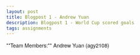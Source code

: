 ```yaml
---
layout: post
title: Blogpost 1 - Andrew Yuan
description: Blogpost 1 - World Cup scored goals
tags: assignments
---
```


<meta charset="utf-8">
<style>
	body {
	  font-family: "Helvetica Neue", Helvetica, Arial, sans-serif;
	  margin: auto;
	  position: relative;
	}
	
	text {
	  font: 10px sans-serif;
	}
	
	.axis path,
	.axis line {
	  fill: none;
	  stroke: #000;
	  shape-rendering: crispEdges;
	}
	
      #tooltip {
        position: absolute;
        width: 200px;
        height: auto;
        padding: 10px;
        background-color: white;
        -webkit-border-radius: 10px;
        -moz-border-radius: 10px;
        border-radius: 10px;
        -webkit-box-shadow: 4px 4px 10px rgba(0, 0, 0, 0.4);
        -moz-box-shadow: 4px 4px 10px rgba(0, 0, 0, 0.4);
        box-shadow: 4px 4px 10px rgba(0, 0, 0, 0.4);
        pointer-events: none;
      }

      #tooltip.hidden {
        display: none;
      }

      #tooltip p {
        margin: 0;
        font-family: sans-serif;
        font-size: 12px;
        line-height: 20px;
      }


</style>

<body>
**Team Members:** Andrew Yuan (agy2108)

<script src="http://d3js.org/d3.v3.min.js">
</script>
<p>
<p>
<br>
<svg></svg>
<div id="tooltip" class="hidden">
        <p><span id="value"></p>
</div>


<script>
/*modified from Mike Bostock at http://bl.ocks.org/3943967 */

var data = [
{"year":2010, "team":"Germany", "round1":5, "round2":4, "round3":7},
{"year":2010, "team":"Netherlands", "round1":5, "round2":2, "round3":5},
{"year":2010, "team":"Uruguay", "round1":4, "round2":2, "round3":5},
{"year":2010, "team":"Argentina", "round1":7, "round2":3, "round3":0},
{"year":2010, "team":"Brazil", "round1":5, "round2":3, "round3":1},
{"year":2010, "team":"Spain", "round1":4, "round2":1, "round3":3},
{"year":2010, "team":"Portugal", "round1":7, "round2":0, "round3":0},
{"year":2010, "team":"Korea Republic", "round1":5, "round2":1, "round3":0},
{"year":2010, "team":"Slovakia", "round1":4, "round2":1, "round3":0},
{"year":2010, "team":"Ghana", "round1":2, "round2":2, "round3":1},
{"year":2010, "team":"USA", "round1":4, "round2":1, "round3":0},
{"year":2010, "team":"Mexico", "round1":3, "round2":1, "round3":0},
{"year":2010, "team":"Cote d'Ivoire", "round1":4, "round2":0, "round3":0},
{"year":2010, "team":"Italy", "round1":4, "round2":0, "round3":0},
{"year":2010, "team":"Japan", "round1":4, "round2":0, "round3":0},
{"year":2010, "team":"South Africa", "round1":3, "round2":0, "round3":0},
{"year":2010, "team":"Chile", "round1":3, "round2":0, "round3":0},
{"year":2010, "team":"Australia", "round1":3, "round2":0, "round3":0},
{"year":2010, "team":"Denmark", "round1":3, "round2":0, "round3":0},
{"year":2010, "team":"Slovenia", "round1":3, "round2":0, "round3":0},
{"year":2010, "team":"England", "round1":2, "round2":1, "round3":0},
{"year":2010, "team":"Nigeria", "round1":3, "round2":0, "round3":0},
{"year":2010, "team":"Paraguay", "round1":3, "round2":0, "round3":0},
{"year":2010, "team":"Serbia", "round1":2, "round2":0, "round3":0},
{"year":2010, "team":"Greece", "round1":2, "round2":0, "round3":0},
{"year":2010, "team":"New Zealand", "round1":2, "round2":0, "round3":0},
{"year":2010, "team":"Cameroon", "round1":2, "round2":0, "round3":0},
{"year":2010, "team":"Korea DPR", "round1":1, "round2":0, "round3":0},
{"year":2010, "team":"France", "round1":1, "round2":0, "round3":0},
{"year":2010, "team":"Switzerland", "round1":1, "round2":0, "round3":0},
{"year":2010, "team":"Algeria", "round1":0, "round2":0, "round3":0},
{"year":2010, "team":"Honduras", "round1":0, "round2":0, "round3":0},
{"year":2006, "team":"Germany", "round1":8, "round2":2, "round3":4},
{"year":2006, "team":"Italy", "round1":5, "round2":1, "round3":6},
{"year":2006, "team":"Argentina", "round1":8, "round2":2, "round3":1},
{"year":2006, "team":"Brazil", "round1":7, "round2":3, "round3":0},
{"year":2006, "team":"Spain", "round1":8, "round2":1, "round3":0},
{"year":2006, "team":"France", "round1":3, "round2":3, "round3":3},
{"year":2006, "team":"Portugal", "round1":5, "round2":1, "round3":1},
{"year":2006, "team":"England", "round1":5, "round2":1, "round3":0},
{"year":2006, "team":"Mexico", "round1":4, "round2":1, "round3":0},
{"year":2006, "team":"Cote d'Ivoire", "round1":5, "round2":0, "round3":0},
{"year":2006, "team":"Australia", "round1":5, "round2":0, "round3":0},
{"year":2006, "team":"Ukraine", "round1":5, "round2":0, "round3":0},
{"year":2006, "team":"Ecuador", "round1":5, "round2":0, "round3":0},
{"year":2006, "team":"Switzerland", "round1":4, "round2":0, "round3":0},
{"year":2006, "team":"Ghana", "round1":4, "round2":0, "round3":0},
{"year":2006, "team":"Korea Republic", "round1":3, "round2":0, "round3":0},
{"year":2006, "team":"Czech Republic", "round1":3, "round2":0, "round3":0},
{"year":2006, "team":"Sweden", "round1":3, "round2":0, "round3":0},
{"year":2006, "team":"Costa Rica", "round1":3, "round2":0, "round3":0},
{"year":2006, "team":"Netherlands", "round1":3, "round2":0, "round3":0},
{"year":2006, "team":"Tunisia", "round1":3, "round2":0, "round3":0},
{"year":2006, "team":"Poland", "round1":2, "round2":0, "round3":0},
{"year":2006, "team":"Saudi Arabia", "round1":2, "round2":0, "round3":0},
{"year":2006, "team":"Paraguay", "round1":2, "round2":0, "round3":0},
{"year":2006, "team":"Serbia and Montenegro", "round1":2, "round2":0, "round3":0},
{"year":2006, "team":"Croatia", "round1":2, "round2":0, "round3":0},
{"year":2006, "team":"USA", "round1":2, "round2":0, "round3":0},
{"year":2006, "team":"Iran", "round1":2, "round2":0, "round3":0},
{"year":2006, "team":"Japan", "round1":2, "round2":0, "round3":0},
{"year":2006, "team":"Angola", "round1":1, "round2":0, "round3":0},
{"year":2006, "team":"Togo", "round1":1, "round2":0, "round3":0},
{"year":2006, "team":"Trinidad and Tobago", "round1":0, "round2":0, "round3":0},
{"year":2002, "team":"Brazil", "round1":11, "round2":2, "round3":5},
{"year":2002, "team":"Germany", "round1":11, "round2":1, "round3":2},
{"year":2002, "team":"Spain", "round1":9, "round2":1, "round3":0},
{"year":2002, "team":"Turkey", "round1":5, "round2":1, "round3":4},
{"year":2002, "team":"Korea Republic", "round1":4, "round2":2, "round3":2},
{"year":2002, "team":"Senegal", "round1":5, "round2":2, "round3":0},
{"year":2002, "team":"USA", "round1":5, "round2":2, "round3":0},
{"year":2002, "team":"England", "round1":2, "round2":3, "round3":1},
{"year":2002, "team":"Portugal", "round1":6, "round2":0, "round3":0},
{"year":2002, "team":"Belgium", "round1":6, "round2":0, "round3":0},
{"year":2002, "team":"Paraguay", "round1":6, "round2":0, "round3":0},
{"year":2002, "team":"Republic of Ireland", "round1":5, "round2":1, "round3":0},
{"year":2002, "team":"Costa Rica", "round1":5, "round2":0, "round3":0},
{"year":2002, "team":"Denmark", "round1":5, "round2":0, "round3":0},
{"year":2002, "team":"Sweden", "round1":4, "round2":1, "round3":0},
{"year":2002, "team":"Italy", "round1":4, "round2":1, "round3":0},
{"year":2002, "team":"Japan", "round1":5, "round2":0, "round3":0},
{"year":2002, "team":"South Africa", "round1":5, "round2":0, "round3":0},
{"year":2002, "team":"Uruguay", "round1":4, "round2":0, "round3":0},
{"year":2002, "team":"Russia", "round1":4, "round2":0, "round3":0},
{"year":2002, "team":"Mexico", "round1":4, "round2":0, "round3":0},
{"year":2002, "team":"Poland", "round1":3, "round2":0, "round3":0},
{"year":2002, "team":"Croatia", "round1":2, "round2":0, "round3":0},
{"year":2002, "team":"Ecuador", "round1":2, "round2":0, "round3":0},
{"year":2002, "team":"Cameroon", "round1":2, "round2":0, "round3":0},
{"year":2002, "team":"Slovenia", "round1":2, "round2":0, "round3":0},
{"year":2002, "team":"Argentina", "round1":2, "round2":0, "round3":0},
{"year":2002, "team":"Tunisia", "round1":1, "round2":0, "round3":0},
{"year":2002, "team":"Nigeria", "round1":1, "round2":0, "round3":0},
{"year":2002, "team":"France", "round1":0, "round2":0, "round3":0},
{"year":2002, "team":"China PR", "round1":0, "round2":0, "round3":0},
{"year":2002, "team":"Saudi Arabia", "round1":0, "round2":0, "round3":0},
{"year":1998, "team":"France", "round1":9, "round2":1, "round3":5},
{"year":1998, "team":"Brazil", "round1":6, "round2":4, "round3":4},
{"year":1998, "team":"Netherlands", "round1":7, "round2":2, "round3":4},
{"year":1998, "team":"Croatia", "round1":4, "round2":1, "round3":6},
{"year":1998, "team":"Argentina", "round1":7, "round2":2, "round3":1},
{"year":1998, "team":"Denmark", "round1":3, "round2":4, "round3":2},
{"year":1998, "team":"Mexico", "round1":7, "round2":1, "round3":0},
{"year":1998, "team":"Germany", "round1":6, "round2":2, "round3":0},
{"year":1998, "team":"Spain", "round1":8, "round2":0, "round3":0},
{"year":1998, "team":"Italy", "round1":7, "round2":1, "round3":0},
{"year":1998, "team":"England", "round1":5, "round2":2, "round3":0},
{"year":1998, "team":"Nigeria", "round1":5, "round2":1, "round3":0},
{"year":1998, "team":"Yugoslavia", "round1":4, "round2":1, "round3":0},
{"year":1998, "team":"Chile", "round1":4, "round2":1, "round3":0},
{"year":1998, "team":"Morocco", "round1":5, "round2":0, "round3":0},
{"year":1998, "team":"Norway", "round1":5, "round2":0, "round3":0},
{"year":1998, "team":"Romania", "round1":4, "round2":0, "round3":0},
{"year":1998, "team":"Belgium", "round1":3, "round2":0, "round3":0},
{"year":1998, "team":"South Africa", "round1":3, "round2":0, "round3":0},
{"year":1998, "team":"Paraguay", "round1":3, "round2":0, "round3":0},
{"year":1998, "team":"Austria", "round1":3, "round2":0, "round3":0},
{"year":1998, "team":"Jamaica", "round1":3, "round2":0, "round3":0},
{"year":1998, "team":"Iran", "round1":2, "round2":0, "round3":0},
{"year":1998, "team":"Saudi Arabia", "round1":2, "round2":0, "round3":0},
{"year":1998, "team":"Cameroon", "round1":2, "round2":0, "round3":0},
{"year":1998, "team":"Korea Republic", "round1":2, "round2":0, "round3":0},
{"year":1998, "team":"Scotland", "round1":2, "round2":0, "round3":0},
{"year":1998, "team":"USA", "round1":1, "round2":0, "round3":0},
{"year":1998, "team":"Bulgaria", "round1":1, "round2":0, "round3":0},
{"year":1998, "team":"Japan", "round1":1, "round2":0, "round3":0},
{"year":1998, "team":"Colombia", "round1":1, "round2":0, "round3":0},
{"year":1998, "team":"Tunisia", "round1":1, "round2":0, "round3":0},
{"year":1994, "team":"Sweden", "round1":6, "round2":3, "round3":6},
{"year":1994, "team":"Brazil", "round1":6, "round2":1, "round3":4},
{"year":1994, "team":"Romania", "round1":5, "round2":3, "round3":2},
{"year":1994, "team":"Spain", "round1":6, "round2":3, "round3":1},
{"year":1994, "team":"Bulgaria", "round1":6, "round2":1, "round3":3},
{"year":1994, "team":"Germany", "round1":5, "round2":3, "round3":1},
{"year":1994, "team":"Netherlands", "round1":4, "round2":2, "round3":2},
{"year":1994, "team":"Italy", "round1":2, "round2":2, "round3":4},
{"year":1994, "team":"Argentina", "round1":6, "round2":2, "round3":0},
{"year":1994, "team":"Nigeria", "round1":6, "round2":1, "round3":0},
{"year":1994, "team":"Russia", "round1":7, "round2":0, "round3":0},
{"year":1994, "team":"Saudi Arabia", "round1":4, "round2":1, "round3":0},
{"year":1994, "team":"Switzerland", "round1":5, "round2":0, "round3":0},
{"year":1994, "team":"Colombia", "round1":4, "round2":0, "round3":0},
{"year":1994, "team":"Belgium", "round1":2, "round2":2, "round3":0},
{"year":1994, "team":"Korea Republic", "round1":4, "round2":0, "round3":0},
{"year":1994, "team":"Mexico", "round1":3, "round2":1, "round3":0},
{"year":1994, "team":"USA", "round1":3, "round2":0, "round3":0},
{"year":1994, "team":"Cameroon", "round1":3, "round2":0, "round3":0},
{"year":1994, "team":"Morocco", "round1":2, "round2":0, "round3":0},
{"year":1994, "team":"Republic of Ireland", "round1":2, "round2":0, "round3":0},
{"year":1994, "team":"Bolivia", "round1":1, "round2":0, "round3":0},
{"year":1994, "team":"Norway", "round1":1, "round2":0, "round3":0},
{"year":1994, "team":"Greece", "round1":0, "round2":0, "round3":0},
{"year":1990, "team":"Germany FR", "round1":10, "round2":2, "round3":3},
{"year":1990, "team":"Czechoslovakia", "round1":6, "round2":4, "round3":0},
{"year":1990, "team":"Italy", "round1":4, "round2":2, "round3":4},
{"year":1990, "team":"England", "round1":2, "round2":1, "round3":5},
{"year":1990, "team":"Yugoslavia", "round1":6, "round2":2, "round3":0},
{"year":1990, "team":"Cameroon", "round1":3, "round2":2, "round3":2},
{"year":1990, "team":"Spain", "round1":5, "round2":1, "round3":0},
{"year":1990, "team":"Belgium", "round1":6, "round2":0, "round3":0},
{"year":1990, "team":"Argentina", "round1":3, "round2":1, "round3":1},
{"year":1990, "team":"Soviet Union", "round1":4, "round2":0, "round3":0},
{"year":1990, "team":"Costa Rica", "round1":3, "round2":1, "round3":0},
{"year":1990, "team":"Colombia", "round1":3, "round2":1, "round3":0},
{"year":1990, "team":"Brazil", "round1":4, "round2":0, "round3":0},
{"year":1990, "team":"Romania", "round1":4, "round2":0, "round3":0},
{"year":1990, "team":"Sweden", "round1":3, "round2":0, "round3":0},
{"year":1990, "team":"Netherlands", "round1":2, "round2":1, "round3":0},
{"year":1990, "team":"Uruguay", "round1":2, "round2":0, "round3":0},
{"year":1990, "team":"Austria", "round1":2, "round2":0, "round3":0},
{"year":1990, "team":"USA", "round1":2, "round2":0, "round3":0},
{"year":1990, "team":"Scotland", "round1":2, "round2":0, "round3":0},
{"year":1990, "team":"United Arab Emirates", "round1":2, "round2":0, "round3":0},
{"year":1990, "team":"Republic of Ireland", "round1":2, "round2":0, "round3":0},
{"year":1990, "team":"Korea Republic", "round1":1, "round2":0, "round3":0},
{"year":1990, "team":"Egypt", "round1":1, "round2":0, "round3":0},
{"year":1986, "team":"Argentina", "round1":6, "round2":1, "round3":7},
{"year":1986, "team":"Soviet Union", "round1":9, "round2":3, "round3":0},
{"year":1986, "team":"France", "round1":5, "round2":2, "round3":5},
{"year":1986, "team":"Belgium", "round1":5, "round2":4, "round3":3},
{"year":1986, "team":"Spain", "round1":5, "round2":5, "round3":1},
{"year":1986, "team":"Denmark", "round1":9, "round2":1, "round3":0},
{"year":1986, "team":"Brazil", "round1":5, "round2":4, "round3":1},
{"year":1986, "team":"Germany FR", "round1":3, "round2":1, "round3":4},
{"year":1986, "team":"England", "round1":3, "round2":3, "round3":1},
{"year":1986, "team":"Mexico", "round1":4, "round2":2, "round3":0},
{"year":1986, "team":"Italy", "round1":5, "round2":0, "round3":0},
{"year":1986, "team":"Paraguay", "round1":4, "round2":0, "round3":0},
{"year":1986, "team":"Korea Republic", "round1":4, "round2":0, "round3":0},
{"year":1986, "team":"Morocco", "round1":3, "round2":0, "round3":0},
{"year":1986, "team":"Portugal", "round1":2, "round2":0, "round3":0},
{"year":1986, "team":"Bulgaria", "round1":2, "round2":0, "round3":0},
{"year":1986, "team":"Hungary", "round1":2, "round2":0, "round3":0},
{"year":1986, "team":"Northern Ireland", "round1":2, "round2":0, "round3":0},
{"year":1986, "team":"Uruguay", "round1":2, "round2":0, "round3":0},
{"year":1986, "team":"Poland", "round1":1, "round2":0, "round3":0},
{"year":1986, "team":"Scotland", "round1":1, "round2":0, "round3":0},
{"year":1986, "team":"Algeria", "round1":1, "round2":0, "round3":0},
{"year":1986, "team":"Iraq", "round1":1, "round2":0, "round3":0},
{"year":1986, "team":"Canada", "round1":0, "round2":0, "round3":0},
{"year":1982, "team":"France", "round1":6, "round2":5, "round3":5},
{"year":1982, "team":"Brazil", "round1":10, "round2":5, "round3":0},
{"year":1982, "team":"Hungary", "round1":12, "round2":0, "round3":0},
{"year":1982, "team":"Italy", "round1":2, "round2":5, "round3":5},
{"year":1982, "team":"Germany FR", "round1":6, "round2":2, "round3":4},
{"year":1982, "team":"Poland", "round1":5, "round2":3, "round3":3},
{"year":1982, "team":"Scotland", "round1":8, "round2":0, "round3":0},
{"year":1982, "team":"Argentina", "round1":6, "round2":2, "round3":0},
{"year":1982, "team":"Soviet Union", "round1":6, "round2":1, "round3":0},
{"year":1982, "team":"England", "round1":6, "round2":0, "round3":0},
{"year":1982, "team":"Northern Ireland", "round1":2, "round2":3, "round3":0},
{"year":1982, "team":"Austria", "round1":3, "round2":2, "round3":0},
{"year":1982, "team":"Algeria", "round1":5, "round2":0, "round3":0},
{"year":1982, "team":"Spain", "round1":3, "round2":1, "round3":0},
{"year":1982, "team":"Chile", "round1":3, "round2":0, "round3":0},
{"year":1982, "team":"Belgium", "round1":3, "round2":0, "round3":0},
{"year":1982, "team":"Honduras", "round1":2, "round2":0, "round3":0},
{"year":1982, "team":"Czechoslovakia", "round1":2, "round2":0, "round3":0},
{"year":1982, "team":"Peru", "round1":2, "round2":0, "round3":0},
{"year":1982, "team":"Yugoslavia", "round1":2, "round2":0, "round3":0},
{"year":1982, "team":"New Zealand", "round1":2, "round2":0, "round3":0},
{"year":1982, "team":"Kuwait", "round1":2, "round2":0, "round3":0},
{"year":1982, "team":"El Salvador", "round1":1, "round2":0, "round3":0},
{"year":1982, "team":"Cameroon", "round1":1, "round2":0, "round3":0},
{"year":1978, "team":"Argentina", "round1":4, "round2":8, "round3":3},
{"year":1978, "team":"Netherlands", "round1":5, "round2":9, "round3":1},
{"year":1978, "team":"Germany FR", "round1":6, "round2":4, "round3":0},
{"year":1978, "team":"Brazil", "round1":2, "round2":6, "round3":2},
{"year":1978, "team":"Italy", "round1":6, "round2":2, "round3":1},
{"year":1978, "team":"Austria", "round1":3, "round2":4, "round3":0},
{"year":1978, "team":"Peru", "round1":7, "round2":0, "round3":0},
{"year":1978, "team":"Poland", "round1":4, "round2":2, "round3":0},
{"year":1978, "team":"Scotland", "round1":5, "round2":0, "round3":0},
{"year":1978, "team":"France", "round1":5, "round2":0, "round3":0},
{"year":1978, "team":"Hungary", "round1":3, "round2":0, "round3":0},
{"year":1978, "team":"Tunisia", "round1":3, "round2":0, "round3":0},
{"year":1978, "team":"Spain", "round1":2, "round2":0, "round3":0},
{"year":1978, "team":"Mexico", "round1":2, "round2":0, "round3":0},
{"year":1978, "team":"Iran", "round1":2, "round2":0, "round3":0},
{"year":1978, "team":"Sweden", "round1":1, "round2":0, "round3":0},
{"year":1974, "team":"Poland", "round1":12, "round2":3, "round3":1},
{"year":1974, "team":"Netherlands", "round1":6, "round2":8, "round3":1},
{"year":1974, "team":"Germany FR", "round1":4, "round2":7, "round3":2},
{"year":1974, "team":"Yugoslavia", "round1":10, "round2":2, "round3":0},
{"year":1974, "team":"Argentina", "round1":7, "round2":2, "round3":0},
{"year":1974, "team":"Sweden", "round1":3, "round2":4, "round3":0},
{"year":1974, "team":"Brazil", "round1":3, "round2":3, "round3":0},
{"year":1974, "team":"Italy", "round1":5, "round2":0, "round3":0},
{"year":1974, "team":"German DR", "round1":4, "round2":1, "round3":0},
{"year":1974, "team":"Scotland", "round1":3, "round2":0, "round3":0},
{"year":1974, "team":"Bulgaria", "round1":2, "round2":0, "round3":0},
{"year":1974, "team":"Haiti", "round1":2, "round2":0, "round3":0},
{"year":1974, "team":"Chile", "round1":1, "round2":0, "round3":0},
{"year":1974, "team":"Uruguay", "round1":1, "round2":0, "round3":0},
{"year":1974, "team":"Zaire", "round1":0, "round2":0, "round3":0},
{"year":1974, "team":"Australia", "round1":0, "round2":0, "round3":0},
{"year":1970, "team":"Brazil", "round1":8, "round2":0, "round3":11},
{"year":1970, "team":"Germany FR", "round1":10, "round2":0, "round3":7},
{"year":1970, "team":"Italy", "round1":1, "round2":0, "round3":9},
{"year":1970, "team":"Peru", "round1":7, "round2":0, "round3":2},
{"year":1970, "team":"Mexico", "round1":5, "round2":0, "round3":1},
{"year":1970, "team":"Soviet Union", "round1":6, "round2":0, "round3":0},
{"year":1970, "team":"Bulgaria", "round1":5, "round2":0, "round3":0},
{"year":1970, "team":"England", "round1":2, "round2":0, "round3":2},
{"year":1970, "team":"Romania", "round1":4, "round2":0, "round3":0},
{"year":1970, "team":"Uruguay", "round1":2, "round2":0, "round3":2},
{"year":1970, "team":"Belgium", "round1":4, "round2":0, "round3":0},
{"year":1970, "team":"Morocco", "round1":2, "round2":0, "round3":0},
{"year":1970, "team":"Sweden", "round1":2, "round2":0, "round3":0},
{"year":1970, "team":"Czechoslovakia", "round1":2, "round2":0, "round3":0},
{"year":1970, "team":"Israel", "round1":1, "round2":0, "round3":0},
{"year":1970, "team":"El Salvador", "round1":0, "round2":0, "round3":0},
{"year":1966, "team":"Portugal", "round1":9, "round2":0, "round3":8},
{"year":1966, "team":"Germany FR", "round1":7, "round2":0, "round3":8},
{"year":1966, "team":"England", "round1":4, "round2":0, "round3":7},
{"year":1966, "team":"Soviet Union", "round1":6, "round2":0, "round3":4},
{"year":1966, "team":"Hungary", "round1":7, "round2":0, "round3":1},
{"year":1966, "team":"Korea DPR", "round1":2, "round2":0, "round3":3},
{"year":1966, "team":"Argentina", "round1":4, "round2":0, "round3":0},
{"year":1966, "team":"Brazil", "round1":4, "round2":0, "round3":0},
{"year":1966, "team":"Spain", "round1":4, "round2":0, "round3":0},
{"year":1966, "team":"Chile", "round1":2, "round2":0, "round3":0},
{"year":1966, "team":"Uruguay", "round1":2, "round2":0, "round3":0},
{"year":1966, "team":"Italy", "round1":2, "round2":0, "round3":0},
{"year":1966, "team":"France", "round1":2, "round2":0, "round3":0},
{"year":1966, "team":"Switzerland", "round1":1, "round2":0, "round3":0},
{"year":1966, "team":"Bulgaria", "round1":1, "round2":0, "round3":0},
{"year":1966, "team":"Mexico", "round1":1, "round2":0, "round3":0},
{"year":1962, "team":"Brazil", "round1":4, "round2":0, "round3":10},
{"year":1962, "team":"Yugoslavia", "round1":8, "round2":0, "round3":2},
{"year":1962, "team":"Chile", "round1":5, "round2":0, "round3":5},
{"year":1962, "team":"Soviet Union", "round1":8, "round2":0, "round3":1},
{"year":1962, "team":"Hungary", "round1":8, "round2":0, "round3":0},
{"year":1962, "team":"Czechoslovakia", "round1":2, "round2":0, "round3":5},
{"year":1962, "team":"Colombia", "round1":5, "round2":0, "round3":0},
{"year":1962, "team":"England", "round1":4, "round2":0, "round3":1},
{"year":1962, "team":"Uruguay", "round1":4, "round2":0, "round3":0},
{"year":1962, "team":"Germany FR", "round1":4, "round2":0, "round3":0},
{"year":1962, "team":"Mexico", "round1":3, "round2":0, "round3":0},
{"year":1962, "team":"Italy", "round1":3, "round2":0, "round3":0},
{"year":1962, "team":"Switzerland", "round1":2, "round2":0, "round3":0},
{"year":1962, "team":"Argentina", "round1":2, "round2":0, "round3":0},
{"year":1962, "team":"Spain", "round1":2, "round2":0, "round3":0},
{"year":1962, "team":"Bulgaria", "round1":1, "round2":0, "round3":0},
{"year":1958, "team":"France", "round1":11, "round2":0, "round3":12},
{"year":1958, "team":"Brazil", "round1":5, "round2":0, "round3":11},
{"year":1958, "team":"Germany FR", "round1":7, "round2":0, "round3":5},
{"year":1958, "team":"Sweden", "round1":5, "round2":0, "round3":7},
{"year":1958, "team":"Paraguay", "round1":9, "round2":0, "round3":0},
{"year":1958, "team":"Czechoslovakia", "round1":9, "round2":0, "round3":0},
{"year":1958, "team":"Yugoslavia", "round1":7, "round2":0, "round3":0},
{"year":1958, "team":"Hungary", "round1":7, "round2":0, "round3":0},
{"year":1958, "team":"Northern Ireland", "round1":6, "round2":0, "round3":0},
{"year":1958, "team":"Argentina", "round1":5, "round2":0, "round3":0},
{"year":1958, "team":"Soviet Union", "round1":5, "round2":0, "round3":0},
{"year":1958, "team":"Wales", "round1":4, "round2":0, "round3":0},
{"year":1958, "team":"England", "round1":4, "round2":0, "round3":0},
{"year":1958, "team":"Scotland", "round1":4, "round2":0, "round3":0},
{"year":1958, "team":"Austria", "round1":2, "round2":0, "round3":0},
{"year":1958, "team":"Mexico", "round1":1, "round2":0, "round3":0},
{"year":1954, "team":"Hungary", "round1":17, "round2":0, "round3":10},
{"year":1954, "team":"Germany FR", "round1":14, "round2":0, "round3":11},
{"year":1954, "team":"Austria", "round1":6, "round2":0, "round3":11},
{"year":1954, "team":"Uruguay", "round1":9, "round2":0, "round3":7},
{"year":1954, "team":"Switzerland", "round1":6, "round2":0, "round3":5},
{"year":1954, "team":"Turkey", "round1":10, "round2":0, "round3":0},
{"year":1954, "team":"Brazil", "round1":6, "round2":0, "round3":2},
{"year":1954, "team":"England", "round1":6, "round2":0, "round3":2},
{"year":1954, "team":"Italy", "round1":6, "round2":0, "round3":0},
{"year":1954, "team":"Belgium", "round1":5, "round2":0, "round3":0},
{"year":1954, "team":"France", "round1":3, "round2":0, "round3":0},
{"year":1954, "team":"Mexico", "round1":2, "round2":0, "round3":0},
{"year":1954, "team":"Yugoslavia", "round1":2, "round2":0, "round3":0},
{"year":1954, "team":"Korea Republic", "round1":0, "round2":0, "round3":0},
{"year":1954, "team":"Scotland", "round1":0, "round2":0, "round3":0},
{"year":1954, "team":"Czechoslovakia", "round1":0, "round2":0, "round3":0},
{"year":1950, "team":"Brazil", "round1":8, "round2":0, "round3":14},
{"year":1950, "team":"Uruguay", "round1":8, "round2":0, "round3":7},
{"year":1950, "team":"Sweden", "round1":5, "round2":0, "round3":6},
{"year":1950, "team":"Spain", "round1":6, "round2":0, "round3":4},
{"year":1950, "team":"Yugoslavia", "round1":7, "round2":0, "round3":0},
{"year":1950, "team":"Chile", "round1":5, "round2":0, "round3":0},
{"year":1950, "team":"Switzerland", "round1":4, "round2":0, "round3":0},
{"year":1950, "team":"USA", "round1":4, "round2":0, "round3":0},
{"year":1950, "team":"Italy", "round1":4, "round2":0, "round3":0},
{"year":1950, "team":"England", "round1":2, "round2":0, "round3":0},
{"year":1950, "team":"Mexico", "round1":2, "round2":0, "round3":0},
{"year":1950, "team":"Paraguay", "round1":2, "round2":0, "round3":0},
{"year":1950, "team":"Bolivia", "round1":0, "round2":0, "round3":0},
{"year":1938, "team":"Brazil", "round1":6, "round2":0, "round3":8},
{"year":1938, "team":"Italy", "round1":2, "round2":0, "round3":9},
{"year":1938, "team":"Sweden", "round1":0, "round2":0, "round3":11},
{"year":1938, "team":"Hungary", "round1":0, "round2":0, "round3":9},
{"year":1938, "team":"Poland", "round1":5, "round2":0, "round3":0},
{"year":1938, "team":"Czechoslovakia", "round1":3, "round2":0, "round3":2},
{"year":1938, "team":"Cuba", "round1":5, "round2":0, "round3":0},
{"year":1938, "team":"Switzerland", "round1":5, "round2":0, "round3":0},
{"year":1938, "team":"Romania", "round1":4, "round2":0, "round3":0},
{"year":1938, "team":"France", "round1":3, "round2":0, "round3":1},
{"year":1938, "team":"Germany", "round1":3, "round2":0, "round3":0},
{"year":1938, "team":"Norway", "round1":1, "round2":0, "round3":0},
{"year":1938, "team":"Belgium", "round1":1, "round2":0, "round3":0},
{"year":1938, "team":"Netherlands", "round1":0, "round2":0, "round3":0},
{"year":1934, "team":"Italy", "round1":7, "round2":0, "round3":5},
{"year":1934, "team":"Germany", "round1":5, "round2":0, "round3":6},
{"year":1934, "team":"Czechoslovakia", "round1":2, "round2":0, "round3":7},
{"year":1934, "team":"Austria", "round1":3, "round2":0, "round3":4},
{"year":1934, "team":"Switzerland", "round1":3, "round2":0, "round3":2},
{"year":1934, "team":"Hungary", "round1":4, "round2":0, "round3":1},
{"year":1934, "team":"Sweden", "round1":3, "round2":0, "round3":1},
{"year":1934, "team":"Spain", "round1":3, "round2":0, "round3":1},
{"year":1934, "team":"France", "round1":2, "round2":0, "round3":0},
{"year":1934, "team":"Argentina", "round1":2, "round2":0, "round3":0},
{"year":1934, "team":"Egypt", "round1":2, "round2":0, "round3":0},
{"year":1934, "team":"Belgium", "round1":2, "round2":0, "round3":0},
{"year":1934, "team":"Netherlands", "round1":2, "round2":0, "round3":0},
{"year":1934, "team":"Romania", "round1":1, "round2":0, "round3":0},
{"year":1934, "team":"USA", "round1":1, "round2":0, "round3":0},
{"year":1934, "team":"Brazil", "round1":1, "round2":0, "round3":0},
{"year":1930, "team":"Argentina", "round1":7, "round2":0, "round3":11},
{"year":1930, "team":"Uruguay", "round1":5, "round2":0, "round3":10},
{"year":1930, "team":"Yugoslavia", "round1":6, "round2":0, "round3":1},
{"year":1930, "team":"USA", "round1":6, "round2":0, "round3":1},
{"year":1930, "team":"Brazil", "round1":5, "round2":0, "round3":0},
{"year":1930, "team":"Chile", "round1":4, "round2":0, "round3":1},
{"year":1930, "team":"France", "round1":4, "round2":0, "round3":0},
{"year":1930, "team":"Mexico", "round1":4, "round2":0, "round3":0},
{"year":1930, "team":"Romania", "round1":3, "round2":0, "round3":0},
{"year":1930, "team":"Paraguay", "round1":1, "round2":0, "round3":0},
{"year":1930, "team":"Peru", "round1":1, "round2":0, "round3":0},
{"year":1930, "team":"Bolivia", "round1":0, "round2":0, "round3":0},
{"year":1930, "team":"Belgium", "round1":0, "round2":0, "round3":0}
];

var editionsData = [
{"year":2010, "host":"South Africa", "1st":"Spain", "2nd":"Netherlands", "3rd":"Germany", "4th":"Uruguay", "Games":32, "GridStart":0, "GridEnd":31},
{"year":2006, "host":"Germany", "1st":"Italy", "2nd":"France", "3rd":"Germany", "4th":"Portugal", "Games":32, "GridStart":32, "GridEnd":63},
{"year":2002, "host":"South Korea/Japan", "1st":"Brazil", "2nd":"Germany", "3rd":"Turkey", "4th":"South Korea", "Games":32, "GridStart":64, "GridEnd":95},
{"year":1998, "host":"France", "1st":"France", "2nd":"Brazil", "3rd":"Croatia", "4th":"Netherlands", "Games":32, "GridStart":96, "GridEnd":127},
{"year":1994, "host":"United States", "1st":"Brazil", "2nd":"Italy", "3rd":"Sweden", "4th":"Bulgaria", "Games":24, "GridStart":128, "GridEnd":151},
{"year":1990, "host":"Italy", "1st":"West Germany", "2nd":"Argentina", "3rd":"Italy", "4th":"England", "Games":24, "GridStart":152, "GridEnd":175},
{"year":1986, "host":"Mexico", "1st":"Argentina", "2nd":"West Germany", "3rd":"France", "4th":"Belgium", "Games":24, "GridStart":176, "GridEnd":199},
{"year":1982, "host":"Spain", "1st":"Italy", "2nd":"West Germany", "3rd":"Poland", "4th":"France", "Games":24, "GridStart":200, "GridEnd":223},
{"year":1978, "host":"Argentina", "1st":"Argentina", "2nd":"Netherlands", "3rd":"Brazil", "4th":"Italy", "Games":16, "GridStart":224, "GridEnd":239},
{"year":1974, "host":"West Germany", "1st":"West Germany", "2nd":"Netherlands", "3rd":"Poland", "4th":"Brazil", "Games":16, "GridStart":240, "GridEnd":255},
{"year":1970, "host":"Mexico", "1st":"Brazil", "2nd":"Italy", "3rd":"West Germany", "4th":"Uruguay", "Games":16, "GridStart":256, "GridEnd":271},
{"year":1966, "host":"England", "1st":"England", "2nd":"West Germany", "3rd":"Portugal", "4th":"Soviet Union", "Games":16, "GridStart":272, "GridEnd":287},
{"year":1962, "host":"Chile", "1st":"Brazil", "2nd":"Czechoslovakia", "3rd":"Chile", "4th":"Yugoslavia", "Games":16, "GridStart":288, "GridEnd":303},
{"year":1958, "host":"Sweden", "1st":"Brazil", "2nd":"Sweden", "3rd":"France", "4th":"West Germany", "Games":16, "GridStart":304, "GridEnd":319},
{"year":1954, "host":"Switzerland", "1st":"West Germany", "2nd":"Hungary", "3rd":"Austria", "4th":"Uruguay", "Games":16, "GridStart":320, "GridEnd":335},
{"year":1950, "host":"Brazil", "1st":"Uruguay", "2nd":"Brazil", "3rd":"Sweden", "4th":"Spain", "Games":13, "GridStart":336, "GridEnd":348},
{"year":1938, "host":"France", "1st":"Italy", "2nd":"Hungary", "3rd":"Brazil", "4th":"Sweden", "Games":14, "GridStart":349, "GridEnd":362},
{"year":1934, "host":"Italy", "1st":"Italy", "2nd":"Czechoslovakia", "3rd":"Germany", "4th":"Austria", "Games":16, "GridStart":363, "GridEnd":378},
{"year":1930, "host":"Uruguay", "1st":"Uruguay", "2nd":"Argentina", "3rd":"United States", "4th":"Yugoslavia", "Games":13, "GridStart":379, "GridEnd":391}
];
 
var n = 4, // number of layers
    m = data.length, // number of samples per layer
    stack = d3.layout.stack();

/*console.log(d3.range(n).map(function(d) { 
                var a = [];
      			for (var i = 0; i < m; ++i) {
        			a[i] = {x: i, y: data[i]['pop' + (d+1)]};
      			}
      			//console.log('hello');
  				//console.log(a);
  				return a;
             }));
*/    
var labels = data.map(function(d) {return d.team;});

console.log(labels);
    
    //go through each layer (pop1, pop2 etc, that's the range(n) part)
    //then go through each object in data and pull out that objects's population data
    //and put it into an array where x is the index and y is the number

var gapSize = 0.5;
var layers = stack(d3.range(n).map(function(d) { 
				console.log(d);
                var a = [];
      			for (var i = 0; i < m; ++i) {
      				if (d == 0) {
      					a[i] = {x: i, 
        					y: gapSize,
        					year: data[i]['year'],
        					team: data[i]['team'],
        					round: (d),
        					goals: (data[i]['round1'] + data[i]['round2'] + data[i]['round3'])
        					};
      				}
      				else {
      					a[i] = {x: i, 
        					y: data[i]['round' + (d)],
        					year: data[i]['year'],
        					team: data[i]['team'],
        					round: (d),
        					goals: (data[i]['round1'] + data[i]['round2'] + data[i]['round3'])
        					};	
      				}
      			}
      			//console.log('hello');
  				//console.log(a);
  				return a;
             }));
    //console.log('layers');
    //console.log(layers);
	//the largest single layer
var x = d3.max(layers, function(layer) {
    		 
    		return d3.max(layer, function(d) { 
    									return d.y; 
    										}); 
    									}),
    //the largest stack
    yStackMax = d3.max(layers, function(layer) { return d3.max(layer, function(d) { return d.y0 + d.y; }); });

var margin = {top: 15, right: 10, bottom: 5, left: 200},
    width = 1000 - margin.left - margin.right,
    height = 1200 - margin.top - margin.bottom;
//    height = 533 - margin.top - margin.bottom;


var yScale = d3.scale.ordinal()
    .domain(d3.range(m))
    .rangeRoundBands([0, height], .3);

var xScale = d3.scale.linear()
    .domain([0, yStackMax])
    .range([0, width]);

//var color = d3.scale.linear()
//    .domain([0, n - 1])
//    .range(["#BDAEE5", "#A15D76"]);
//    .range(["#5F5572", "#CB6C69"]);
//    .range(["#aad", "#556"]);
//var color = ["#465971", "#728DB3", "#A3C6FA"];
//var color = ["#6982A5", "#B67FAA", "#FD897B"];
//var color = ["#46475F", "#757297", "#C7B7F1"];
//var color = ["black", "#969AC9", "#D6AA4B", "#C76A77"];
//var color = ["black", "#614DC4", "#659FE0", "#54EBB6"];
var color = ["#ddd", "#4C374C", "#967AA4", "#CCAFE8"];

var svg = d3.select("svg")
    .attr("width", width + margin.left + margin.right)
    .attr("height", height + margin.top + margin.bottom)
  .append("g")
    .attr("transform", "translate(" + margin.left + "," + margin.top + ")");

var layer = svg.selectAll(".layer")
    .data(layers)
  .enter().append("g")
    .attr("class", "layer")
    .style("fill", function(d, i) { return color[i]; });

layer.selectAll("rect")
    .data(function(d) { return d; })
  	.enter().append("rect")
    .attr("y", function(d) { return yScale(d.x); })
	.attr("x", 0)
    .attr("height", 0)
    .attr("width", 0)
    .on("mouseover", function(d){
               //highlight text
               //d3.select(this).classed("cell-hover",true);
               //d3.selectAll(".rowLabel").classed("text-highlight",function(r,ri){ return ri==(d.row-1);});
               //d3.selectAll(".colLabel").classed("text-highlight",function(c,ci){ return ci==(d.col-1);});
        
               //Update the tooltip position and value
               console.log(this);
               d3.select(this).attr("fill", "red");

               if(d.round != 0) {
               		tooltip = d.year + " - " + d.team + " - " + d.goals + " goals (" + d.y + " in round)";
               	}
               else {
               		tooltip = d.year + " - " + d.team + " - " + d.goals + " goals";
               	}

               d3.select("#tooltip")
//                 .style("left", (d3.event.pageX+10) + "px")
                 .style("left", 200 + "px")
                 .style("top", (d3.event.pageY-10) + "px")
                 .select("#value")
                 .text(tooltip);  
  //                 .text(d.team + " - " + d.goals + " goals (" + d.y + " in round)");  
                 //.text("team:"+rowLabel[d.row-1]+","+colLabel[d.col-1]+"\ndata:"+d.value+"\nrow-col-idx:"+d.col+","+d.row+"\ncell-xy "+this.x.baseVal.value+", "+this.y.baseVal.value);  
               //Show the tooltip
               d3.select("#tooltip").classed("hidden", false);
       })
    .on("mouseout", function(d){
//               d3.select(this).classed("cell-hover",false);
//               d3.selectAll(".rowLabel").classed("text-highlight",false);
//               d3.selectAll(".colLabel").classed("text-highlight",false);
               d3.select(this).attr("fill", color[d.round]);
               d3.select("#tooltip").classed("hidden", true);
        })
	.transition()
	.delay(function(d) { return (d.x * 10);})
	.duration(750)
    .attr("y", function(d) { return yScale(d.x); })
	.attr("x", function(d) { return xScale(d.y0-gapSize); })
    .attr("height", yScale.rangeBand())
    .attr("width", function(d) { return xScale(d.y); })
     ;

var yAxis = d3.svg.axis()
    .scale(yScale)
    .tickSize(1)
    .tickPadding(1)
	.tickValues("")
    .orient("left");

var xAxis = d3.svg.axis()
    .scale(xScale)
    .tickSize(1)
    .tickPadding(1)
	.tickValues([0, 5, 10, 15, 20, 25])
    .orient("top");


svg.append("g")
    .attr("class", "y axis")
    .call(yAxis);

svg.append("g")
    .attr("class", "x axis")
    .call(xAxis);

//vertical lines
svg.selectAll(".vline").data([0, 5, 10, 15, 20, 25]).enter()
    .append("line")
    .attr("x1", function (d) {
	    return xScale(d);
	})
    .attr("x2", function (d) {
    	return xScale(d);
	})
    .attr("y1", 0)
    .attr("y2", height)
	.style("stroke", "#eee");

//horizontal lines
svg.selectAll(".hline").data([32, 64, 96, 128, 152, 176, 200, 224, 240, 256, 272, 288, 304, 320, 336, 349, 363, 379, 392]).enter()
    .append("line")
    .attr("y1", function (d) {
	    return yScale(d);
	})
    .attr("y2", function (d) {
    	return yScale(d);
	})
    .attr("x1", -100)
    .attr("x2", width)
	.style("stroke", "#ccc");

// Add label

svg.selectAll(".labeltext")
      .data(editionsData)
      .enter().append("text")
      .text(function(d) { return d.year; })
      .attr("x", xScale(0)-margin.left/2.5)
      .attr("y", function(d, i) { 
      	console.log((d.GridStart));
      	console.log(yScale(d.GridStart + 5));
      	return yScale(Math.round((d.GridStart + d.GridEnd)/2)); })
      .style("font-size", "16px")
      .style("font-weight", "bold")
      .attr("text-anchor", "left");

svg.selectAll(".labeltext2")
      .data(editionsData)
      .enter().append("text")
      .text(function(d) { return d.host; })
      .attr("x", xScale(20))
      .attr("y", function(d, i) { 
      	console.log((d.GridStart));
      	console.log(yScale(d.GridEnd));
      	return yScale(d.GridEnd); })
/*
      .attr("x", xScale(0)-margin.left/2)
      .attr("y", function(d, i) { 
      	console.log((d.GridStart));
      	console.log(yScale(Math.round((d.GridStart + d.GridEnd)/2)));
      	return yScale(d.GridEnd-1); })
*/
      .style("font-size", "25px")
      .style("font-style", "italic")
      .style("font-weight", "bold")
      .style("fill", "#ddd")
      .attr("text-anchor", "left");


var legend = svg.selectAll(".legend")
    .data(["1st Round", "2nd Round", "Finals"])
  	.enter().append("g")
    .attr("class", "legend");
//    .style("fill", function(d, i) { return color[i+1]; });

legend.selectAll("rect")
    .data(["1st Round", "2nd Round", "Finals", "border"])
  	.enter().append("rect")
    .attr("y", function(d, i) {
    	if (d!="border"){
    		return yScale(2);
    	}    	
    	else {
    		return yScale(0);
    	}})
	.attr("x", function(d, i) { 
		if (d!="border"){
			return xScale(18+(i*3));
		}
		else {
			return xScale(17.5);
		}})
    .attr("height", function(d, i){
    	if (d!="border"){
    		return 10;
    	}
    	else {
			return 20;
    	}})
    .attr("width", function(d, i) {
    	if (d!="border"){
    		return 10;
    	}
    	else {
			return 250;
    	}})
    .style("fill", function(d, i) { 
    	if (d!="border"){
    		return color[i+1]; 
    	}
    	else {
    		return "none";
    	}})
	.style("stroke", "#aaa")
	  .style("stroke-width", "0.3px")
;


legend.selectAll("text")
    .data(["1st Round", "2nd Round", "Finals"])
  	.enter().append("text")
  	.text(function(d) { return d; })
    .attr("y", function(d, i) { return yScale(5); })
	.attr("x", function(d, i) { 
		console.log(d);
		return xScale(18.5+(i*3)); })
    .style("font-size", "9px");
//	.style("font-size", "25px")
//    .style("font-style", "italic")
//    .style("font-weight", "bold")
//    .style("fill", "#ddd")
//    .attr("text-anchor", "left");   



</script>

</body>

